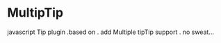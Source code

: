 MultipTip
=========

javascript Tip plugin .based on <tipTip> . add Multiple tipTip support . no sweat...